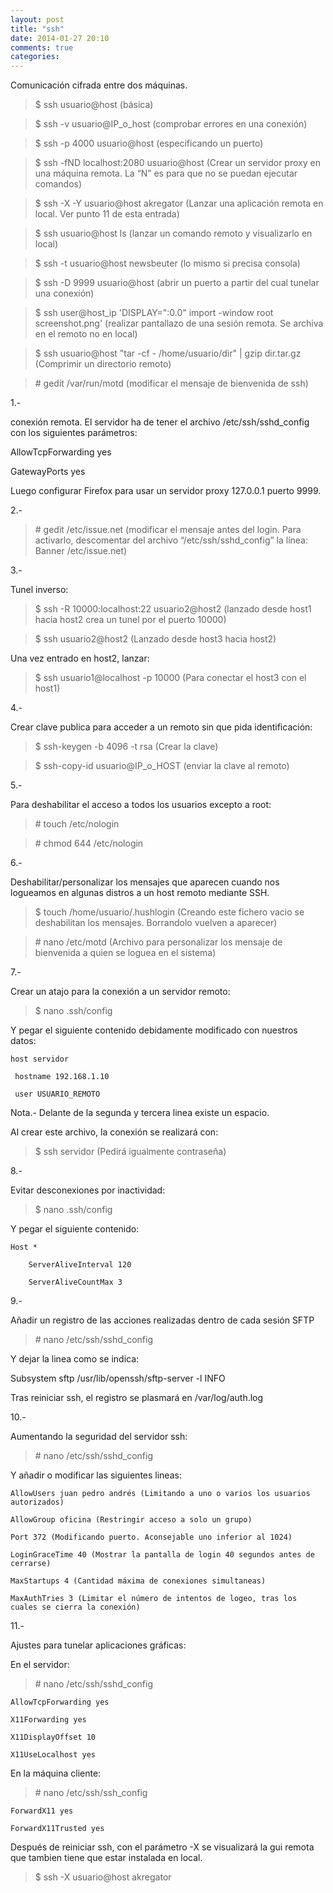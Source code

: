 ```yaml
---
layout: post
title: "ssh"
date: 2014-01-27 20:10
comments: true
categories: 
---
```

Comunicación cifrada entre dos máquinas.

>$ ssh usuario@host (básica)

>$ ssh -v usuario@IP_o_host (comprobar errores en una conexión)

>$ ssh -p 4000 usuario@host (especificando un puerto)

>$ ssh -fND localhost:2080 usuario@host (Crear un servidor proxy en una máquina remota. La “N” es para que no se puedan ejecutar comandos) 

>$ ssh -X -Y usuario@host akregator (Lanzar una aplicación remota en local. Ver punto 11 de esta entrada)

>$ ssh usuario@host ls (lanzar un comando remoto y visualizarlo en local)

>$ ssh -t usuario@host newsbeuter  (lo mismo si precisa consola) 

>$ ssh -D 9999 usuario@host (abrir un puerto a partir del cual tunelar una conexión)

>$ ssh user@host_ip 'DISPLAY=":0.0" import -window root screenshot.png' (realizar pantallazo de una sesión remota. Se archiva en el remoto no en local)

>$ ssh usuario@host "tar -cf - /home/usuario/dir" | gzip dir.tar.gz (Comprimir un directorio remoto)

>\# gedit /var/run/motd   (modificar el mensaje de bienvenida de ssh)

1.-

conexión remota. El servidor ha de tener el archivo /etc/ssh/sshd_config con los siguientes parámetros:

AllowTcpForwarding yes

GatewayPorts yes

Luego configurar Firefox para usar un servidor proxy 127.0.0.1 puerto 9999.

2.-

>\# gedit /etc/issue.net   (modificar el mensaje antes del login. Para activarlo, descomentar del archivo “/etc/ssh/sshd_config” la línea: Banner /etc/issue.net)

3.-

Tunel inverso:

>$ ssh -R 10000:localhost:22 usuario2@host2 (lanzado desde host1 hacia host2 crea un tunel por el puerto 10000)

>$ ssh usuario2@host2 (Lanzado desde host3 hacia host2)

Una vez entrado en host2, lanzar:

>$ ssh usuario1@localhost -p 10000 (Para conectar el host3 con el host1)

4.-

Crear clave publica para acceder a un remoto sin que pida identificación:

>$ ssh-keygen -b 4096 -t rsa  (Crear la clave)

>$ ssh-copy-id usuario@IP_o_HOST (enviar la clave al remoto)

5.-

Para deshabilitar el acceso a todos los usuarios excepto a root:

>\# touch /etc/nologin

>\# chmod 644 /etc/nologin

6.-

Deshabilitar/personalizar los mensajes que aparecen cuando nos logueamos en algunas distros a un host remoto mediante SSH.

>$ touch /home/usuario/.hushlogin (Creando este fichero vacio se deshabilitan los mensajes. Borrandolo vuelven a aparecer)

>\# nano /etc/motd (Archivo para personalizar los mensaje de bienvenida a quien se loguea en el sistema)

7.-

Crear un atajo para la conexión a un servidor remoto:

>$ nano .ssh/config

Y pegar el siguiente contenido debidamente modificado con nuestros datos:

	host servidor

	 hostname 192.168.1.10 

	 user USUARIO_REMOTO

Nota.- Delante de la segunda y tercera linea existe un espacio.

Al crear este archivo, la conexión se realizará con:

>$ ssh servidor (Pedirá igualmente contraseña)

8.-

Evitar desconexiones por inactividad:

>$ nano .ssh/config

Y pegar el siguiente contenido:

	Host *

	    ServerAliveInterval 120

	    ServerAliveCountMax 3

9.-

Añadir un registro de las acciones realizadas dentro de cada sesión SFTP 

>\# nano /etc/ssh/sshd_config

Y dejar la linea como se indica:

Subsystem sftp /usr/lib/openssh/sftp-server -l INFO

Tras reiniciar ssh, el registro se plasmará en /var/log/auth.log

10.-

Aumentando la seguridad del servidor ssh:

>\# nano /etc/ssh/sshd_config

Y añadir o modificar las siguientes lineas:

	AllowUsers juan pedro andrés (Limitando a uno o varios los usuarios autorizados)

	AllowGroup oficina (Restringir acceso a solo un grupo)

	Port 372 (Modificando puerto. Aconsejable uno inferior al 1024)

	LoginGraceTime 40 (Mostrar la pantalla de login 40 segundos antes de cerrarse)

	MaxStartups 4 (Cantidad máxima de conexiones simultaneas)

	MaxAuthTries 3 (Limitar el número de intentos de logeo, tras los cuales se cierra la conexión)

11.-

Ajustes para tunelar aplicaciones gráficas:

En el servidor:

>\# nano /etc/ssh/sshd_config

	AllowTcpForwarding yes

	X11Forwarding yes

	X11DisplayOffset 10

	X11UseLocalhost yes

En la máquina cliente:

>\# nano /etc/ssh/ssh_config

	ForwardX11 yes

	ForwardX11Trusted yes

Después de reiniciar ssh, con el parámetro -X se visualizará la gui remota que tambien tiene que estar instalada en local.

>$ ssh -X usuario@host akregator

